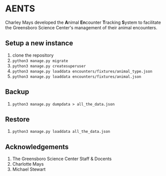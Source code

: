 # AENTS

Charley Mays developed the **A**nimal **En**counter **T**racking **S**ystem to facilitate the Greensboro Science Center's management of their animal encounters.

## Setup a new instance

1. clone the repository
1. `python3 manage.py migrate`
1. `python3 manage.py createsuperuser`
1. `python3 manage.py loaddata encounters/fixtures/animal_type.json`
1. `python3 manage.py loaddata encounters/fixtures/animal.json`

## Backup 
1. `python3 manage.py dumpdata > all_the_data.json`

## Restore
1. `python3 manage.py loaddata all_the_data.json`

## Acknowledgements
1. The Greensboro Science Center Staff & Docents
2. Charlotte Mays
3. Michael Stewart